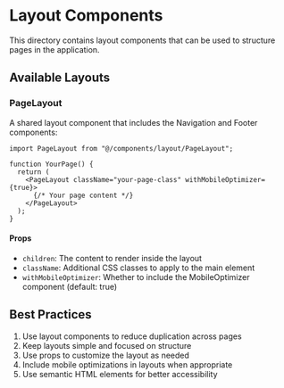 # Layout Components

This directory contains layout components that can be used to structure pages in the application.

## Available Layouts

### PageLayout

A shared layout component that includes the Navigation and Footer components:

```tsx
import PageLayout from "@/components/layout/PageLayout";

function YourPage() {
  return (
    <PageLayout className="your-page-class" withMobileOptimizer={true}>
      {/* Your page content */}
    </PageLayout>
  );
}
```

#### Props

- `children`: The content to render inside the layout
- `className`: Additional CSS classes to apply to the main element
- `withMobileOptimizer`: Whether to include the MobileOptimizer component (default: true)

## Best Practices

1. Use layout components to reduce duplication across pages
2. Keep layouts simple and focused on structure
3. Use props to customize the layout as needed
4. Include mobile optimizations in layouts when appropriate
5. Use semantic HTML elements for better accessibility
